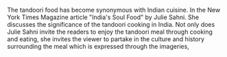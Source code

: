The tandoori food has become synonymous with Indian cuisine. In the New York Times Magazine article "India's Soul Food" by Julie Sahni. She discusses the significance of the tandoori cooking in India. Not only does Julie Sahni invite the readers to enjoy the tandoori meal through cooking and eating, she invites the viewer to partake in the culture and history surrounding the meal which is expressed through the imageries, 